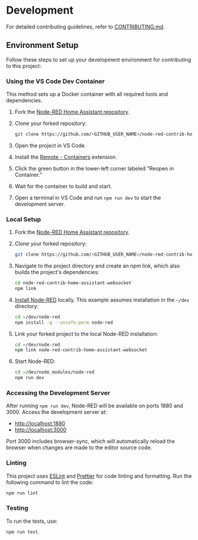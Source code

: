 # Development

For detailed contributing guidelines, refer to [CONTRIBUTING.md](https://github.com/zachowj/node-red-contrib-home-assistant-websocket/blob/main/CONTRIBUTING.md).

## Environment Setup

Follow these steps to set up your development environment for contributing to this project:

### Using the VS Code Dev Container

This method sets up a Docker container with all required tools and dependencies.

1. Fork the [Node-RED Home Assistant repository](https://github.com/zachowj/node-red-contrib-home-assistant-websocket).

2. Clone your forked repository:

   ```sh
   git clone https://github.com/<GITHUB_USER_NAME>/node-red-contrib-home-assistant-websocket
   ```

3. Open the project in VS Code.

4. Install the [Remote - Containers](https://marketplace.visualstudio.com/items?itemName=ms-vscode-remote.remote-containers) extension.

5. Click the green button in the lower-left corner labeled "Reopen in Container."

6. Wait for the container to build and start.

7. Open a terminal in VS Code and run `npm run dev` to start the development server.

### Local Setup

1. Fork the [Node-RED Home Assistant repository](https://github.com/zachowj/node-red-contrib-home-assistant-websocket).

2. Clone your forked repository:

   ```sh
   git clone https://github.com/<GITHUB_USER_NAME>/node-red-contrib-home-assistant-websocket
   ```

3. Navigate to the project directory and create an npm link, which also builds the project's dependencies:

   ```sh
   cd node-red-contrib-home-assistant-websocket
   npm link
   ```

4. [Install Node-RED](https://nodered.org/docs/getting-started/local) locally. This example assumes installation in the `~/dev` directory:

   ```sh
   cd ~/dev/node-red
   npm install -g --unsafe-perm node-red
   ```

5. Link your forked project to the local Node-RED installation:

   ```sh
   cd ~/dev/node-red
   npm link node-red-contrib-home-assistant-websocket
   ```

6. Start Node-RED:

   ```sh
   cd ~/dev/node_modules/node-red
   npm run dev
   ```

### Accessing the Development Server

After running `npm run dev`, Node-RED will be available on ports 1880 and 3000. Access the development server at:

- [http://localhost:1880](http://localhost:1880)
- [http://localhost:3000](http://localhost:3000)

Port 3000 includes browser-sync, which will automatically reload the browser when changes are made to the editor source code.

### Linting

This project uses [ESLint](https://eslint.org/) and [Prettier](https://prettier.io/) for code linting and formatting. Run the following command to lint the code:

```sh
npm run lint
```

### Testing

To run the tests, use:

```sh
npm run test
```
